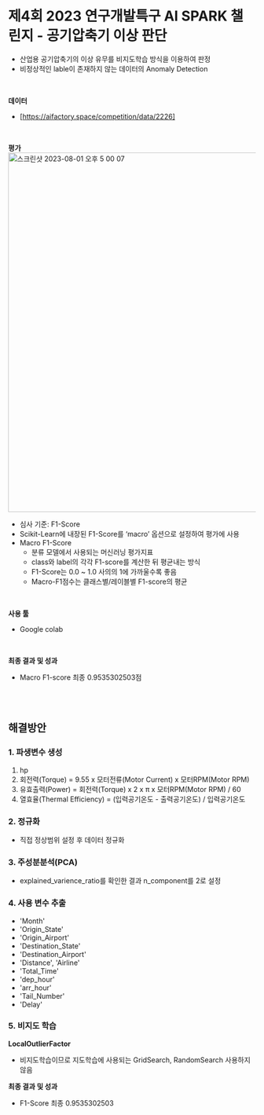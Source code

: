 # 제4회 2023 연구개발특구 AI SPARK 챌린지 - 공기압축기 이상 판단
- 산업용 공기압축기의 이상 유무를 비지도학습 방식을 이용하여 판정
- 비정상적인 lable이 존재하지 않는 데이터의 Anomaly Detection
<br>

**데이터** <br>
- [https://aifactory.space/competition/data/2226]
<br>

**평가** <br>
<img width="732" alt="스크린샷 2023-08-01 오후 5 00 07" src="https://github.com/kwonkw/Air_Compressor_Abnormality/assets/131172214/97fbac40-0089-4d80-b2ab-15dc5729a99f">
- 심사 기준: F1-Score
- Scikit-Learn에 내장된 F1-Score를 ‘macro’ 옵션으로 설정하여 평가에 사용
- Macro F1-Score
  - 분류 모델에서 사용되는 머신러닝 평가지표
  - class와 label의 각각 F1-score를 계산한 뒤 평균내는 방식
  - F1-Score는 0.0 ~ 1.0 사의의 1에 가까울수록 좋음
  - Macro-F1점수는 클래스별/레이블별 F1-score의 평균
<br>

**사용 툴**
- Google colab
<br>

**최종 결과 및 성과**
- Macro F1-score 최종 0.9535302503점
<br>
<br>

## 해결방안
### 1. 파생변수 생성 <br>
1) hp 
2) 회전력(Torque) = 9.55 x 모터전류(Motor Current) x 모터RPM(Motor RPM)
3) 유효출력(Power) = 회전력(Torque) x 2 x π x 모터RPM(Motor RPM) / 60
4) 열효율(Thermal Efficiency) = (입력공기온도 - 출력공기온도) / 입력공기온도

### 2. 정규화
- 직접 정상범위 설정 후 데이터 정규화
  
### 3. 주성분분석(PCA)
- explained_varience_ratio를 확인한 결과 n_component를 2로 설정

### 4. 사용 변수 추출
- 'Month'
- 'Origin_State'
- 'Origin_Airport'
- 'Destination_State'
- 'Destination_Airport'
- 'Distance', 'Airline'
- 'Total_Time'
- 'dep_hour'
- 'arr_hour'
- 'Tail_Number'
- 'Delay'

### 5. 비지도 학습
**LocalOutlierFactor** <br>
   - 비지도학습이므로 지도학습에 사용되는 GridSearch, RandomSearch 사용하지 않음 <br>

**최종 결과 및 성과**
- F1-Score 최종 0.9535302503
<br>
<br>
